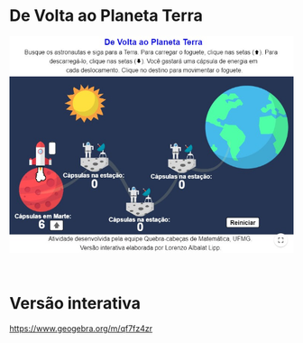# De Volta ao Planeta Terra

![](preview.jpg)

<br>

# Versão interativa

https://www.geogebra.org/m/qf7fz4zr